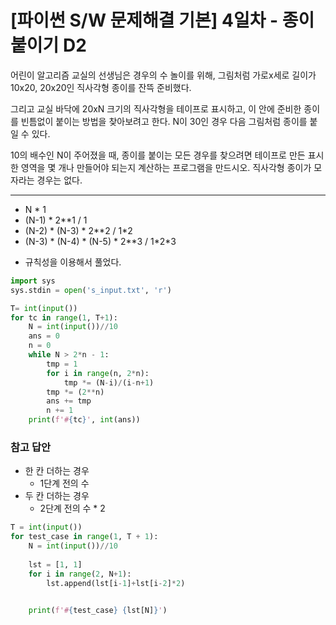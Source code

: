 # [파이썬 S/W 문제해결 기본] 4일차 - 종이붙이기 D2

어린이 알고리즘 교실의 선생님은 경우의 수 놀이를 위해, 그림처럼 가로x세로 길이가 10x20, 20x20인 직사각형 종이를 잔뜩 준비했다.

그리고 교실 바닥에 20xN 크기의 직사각형을 테이프로 표시하고, 이 안에 준비한 종이를 빈틈없이 붙이는 방법을 찾아보려고 한다. N이 30인 경우 다음 그림처럼 종이를 붙일 수 있다.

10의 배수인 N이 주어졌을 때, 종이를 붙이는 모든 경우를 찾으려면 테이프로 만든 표시한 영역을 몇 개나 만들어야 되는지 계산하는 프로그램을 만드시오. 직사각형 종이가 모자라는 경우는 없다.

---

* N * 1
* (N-1) * 2**1 / 1
* (N-2) * (N-3) * 2**2 / 1*2
* (N-3) * (N-4) * (N-5) * 2**3 / 1\*2*3

- 규칙성을 이용해서 풀었다.

```python
import sys
sys.stdin = open('s_input.txt', 'r')

T= int(input())
for tc in range(1, T+1):
    N = int(input())//10
    ans = 0
    n = 0
    while N > 2*n - 1:
        tmp = 1
        for i in range(n, 2*n):
            tmp *= (N-i)/(i-n+1)
        tmp *= (2**n)
        ans += tmp
        n += 1
    print(f'#{tc}', int(ans))
```

### 참고 답안

* 한 칸 더하는 경우
  * 1단계 전의 수
* 두 칸 더하는 경우
  * 2단계 전의 수 * 2
```python
T = int(input())
for test_case in range(1, T + 1):
    N = int(input())//10
 
    lst = [1, 1]
    for i in range(2, N+1):
        lst.append(lst[i-1]+lst[i-2]*2)

 
    print(f'#{test_case} {lst[N]}')
```